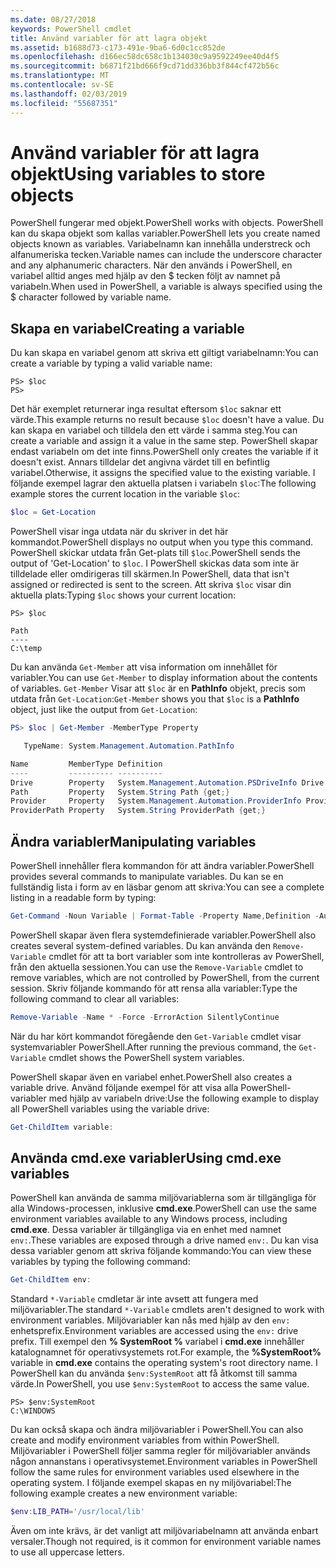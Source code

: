 ```yaml
---
ms.date: 08/27/2018
keywords: PowerShell cmdlet
title: Använd variabler för att lagra objekt
ms.assetid: b1688d73-c173-491e-9ba6-6d0c1cc852de
ms.openlocfilehash: d166ec58dc658c1b134030c9a9592249ee40d4f5
ms.sourcegitcommit: b6871f21bd666f9cd71dd336bb3f844cf472b56c
ms.translationtype: MT
ms.contentlocale: sv-SE
ms.lasthandoff: 02/03/2019
ms.locfileid: "55687351"
---
```

# <a name="using-variables-to-store-objects"></a><span data-ttu-id="dec99-103">Använd variabler för att lagra objekt</span><span class="sxs-lookup"><span data-stu-id="dec99-103">Using variables to store objects</span></span>

<span data-ttu-id="dec99-104">PowerShell fungerar med objekt.</span><span class="sxs-lookup"><span data-stu-id="dec99-104">PowerShell works with objects.</span></span> <span data-ttu-id="dec99-105">PowerShell kan du skapa objekt som kallas variabler.</span><span class="sxs-lookup"><span data-stu-id="dec99-105">PowerShell lets you create named objects known as variables.</span></span>
<span data-ttu-id="dec99-106">Variabelnamn kan innehålla understreck och alfanumeriska tecken.</span><span class="sxs-lookup"><span data-stu-id="dec99-106">Variable names can include the underscore character and any alphanumeric characters.</span></span> <span data-ttu-id="dec99-107">När den används i PowerShell, en variabel alltid anges med hjälp av den \$ tecken följt av namnet på variabeln.</span><span class="sxs-lookup"><span data-stu-id="dec99-107">When used in PowerShell, a variable is always specified using the \$ character followed by variable name.</span></span>

## <a name="creating-a-variable"></a><span data-ttu-id="dec99-108">Skapa en variabel</span><span class="sxs-lookup"><span data-stu-id="dec99-108">Creating a variable</span></span>

<span data-ttu-id="dec99-109">Du kan skapa en variabel genom att skriva ett giltigt variabelnamn:</span><span class="sxs-lookup"><span data-stu-id="dec99-109">You can create a variable by typing a valid variable name:</span></span>

```
PS> $loc
PS>
```

<span data-ttu-id="dec99-110">Det här exemplet returnerar inga resultat eftersom `$loc` saknar ett värde.</span><span class="sxs-lookup"><span data-stu-id="dec99-110">This example returns no result because `$loc` doesn't have a value.</span></span> <span data-ttu-id="dec99-111">Du kan skapa en variabel och tilldela den ett värde i samma steg.</span><span class="sxs-lookup"><span data-stu-id="dec99-111">You can create a variable and assign it a value in the same step.</span></span> <span data-ttu-id="dec99-112">PowerShell skapar endast variabeln om det inte finns.</span><span class="sxs-lookup"><span data-stu-id="dec99-112">PowerShell only creates the variable if it doesn't exist.</span></span>
<span data-ttu-id="dec99-113">Annars tilldelar det angivna värdet till en befintlig variabel.</span><span class="sxs-lookup"><span data-stu-id="dec99-113">Otherwise, it assigns the specified value to the existing variable.</span></span> <span data-ttu-id="dec99-114">I följande exempel lagrar den aktuella platsen i variabeln `$loc`:</span><span class="sxs-lookup"><span data-stu-id="dec99-114">The following example stores the current location in the variable `$loc`:</span></span>

```powershell
$loc = Get-Location
```

<span data-ttu-id="dec99-115">PowerShell visar inga utdata när du skriver in det här kommandot.</span><span class="sxs-lookup"><span data-stu-id="dec99-115">PowerShell displays no output when you type this command.</span></span> <span data-ttu-id="dec99-116">PowerShell skickar utdata från Get-plats till `$loc`.</span><span class="sxs-lookup"><span data-stu-id="dec99-116">PowerShell sends the output of 'Get-Location' to `$loc`.</span></span> <span data-ttu-id="dec99-117">I PowerShell skickas data som inte är tilldelade eller omdirigeras till skärmen.</span><span class="sxs-lookup"><span data-stu-id="dec99-117">In PowerShell, data that isn't assigned or redirected is sent to the screen.</span></span> <span data-ttu-id="dec99-118">Att skriva `$loc` visar din aktuella plats:</span><span class="sxs-lookup"><span data-stu-id="dec99-118">Typing `$loc` shows your current location:</span></span>

```
PS> $loc

Path
----
C:\temp
```

<span data-ttu-id="dec99-119">Du kan använda `Get-Member` att visa information om innehållet för variabler.</span><span class="sxs-lookup"><span data-stu-id="dec99-119">You can use `Get-Member` to display information about the contents of variables.</span></span> <span data-ttu-id="dec99-120">`Get-Member` Visar att `$loc` är en **PathInfo** objekt, precis som utdata från `Get-Location`:</span><span class="sxs-lookup"><span data-stu-id="dec99-120">`Get-Member` shows you that `$loc` is a **PathInfo** object, just like the output from `Get-Location`:</span></span>

```powershell
PS> $loc | Get-Member -MemberType Property

   TypeName: System.Management.Automation.PathInfo

Name         MemberType Definition
----         ---------- ----------
Drive        Property   System.Management.Automation.PSDriveInfo Drive {get;}
Path         Property   System.String Path {get;}
Provider     Property   System.Management.Automation.ProviderInfo Provider {...
ProviderPath Property   System.String ProviderPath {get;}
```

## <a name="manipulating-variables"></a><span data-ttu-id="dec99-121">Ändra variabler</span><span class="sxs-lookup"><span data-stu-id="dec99-121">Manipulating variables</span></span>

<span data-ttu-id="dec99-122">PowerShell innehåller flera kommandon för att ändra variabler.</span><span class="sxs-lookup"><span data-stu-id="dec99-122">PowerShell provides several commands to manipulate variables.</span></span> <span data-ttu-id="dec99-123">Du kan se en fullständig lista i form av en läsbar genom att skriva:</span><span class="sxs-lookup"><span data-stu-id="dec99-123">You can see a complete listing in a readable form by typing:</span></span>

```powershell
Get-Command -Noun Variable | Format-Table -Property Name,Definition -AutoSize -Wrap
```

<span data-ttu-id="dec99-124">PowerShell skapar även flera systemdefinierade variabler.</span><span class="sxs-lookup"><span data-stu-id="dec99-124">PowerShell also creates several system-defined variables.</span></span> <span data-ttu-id="dec99-125">Du kan använda den `Remove-Variable` cmdlet för att ta bort variabler som inte kontrolleras av PowerShell, från den aktuella sessionen.</span><span class="sxs-lookup"><span data-stu-id="dec99-125">You can use the `Remove-Variable` cmdlet to remove variables, which are not controlled by PowerShell, from the current session.</span></span> <span data-ttu-id="dec99-126">Skriv följande kommando för att rensa alla variabler:</span><span class="sxs-lookup"><span data-stu-id="dec99-126">Type the following command to clear all variables:</span></span>

```powershell
Remove-Variable -Name * -Force -ErrorAction SilentlyContinue
```

<span data-ttu-id="dec99-127">När du har kört kommandot föregående den `Get-Variable` cmdlet visar systemvariabler PowerShell.</span><span class="sxs-lookup"><span data-stu-id="dec99-127">After running the previous command, the `Get-Variable` cmdlet shows the PowerShell system variables.</span></span>

<span data-ttu-id="dec99-128">PowerShell skapar även en variabel enhet.</span><span class="sxs-lookup"><span data-stu-id="dec99-128">PowerShell also creates a variable drive.</span></span> <span data-ttu-id="dec99-129">Använd följande exempel för att visa alla PowerShell-variabler med hjälp av variabeln drive:</span><span class="sxs-lookup"><span data-stu-id="dec99-129">Use the following example to display all PowerShell variables using the variable drive:</span></span>

```powershell
Get-ChildItem variable:
```

## <a name="using-cmdexe-variables"></a><span data-ttu-id="dec99-130">Använda cmd.exe variabler</span><span class="sxs-lookup"><span data-stu-id="dec99-130">Using cmd.exe variables</span></span>

<span data-ttu-id="dec99-131">PowerShell kan använda de samma miljövariablerna som är tillgängliga för alla Windows-processen, inklusive **cmd.exe**.</span><span class="sxs-lookup"><span data-stu-id="dec99-131">PowerShell can use the same environment variables available to any Windows process, including **cmd.exe**.</span></span> <span data-ttu-id="dec99-132">Dessa variabler är tillgängliga via en enhet med namnet `env:`.</span><span class="sxs-lookup"><span data-stu-id="dec99-132">These variables are exposed through a drive named `env:`.</span></span> <span data-ttu-id="dec99-133">Du kan visa dessa variabler genom att skriva följande kommando:</span><span class="sxs-lookup"><span data-stu-id="dec99-133">You can view these variables by typing the following command:</span></span>

```powershell
Get-ChildItem env:
```

<span data-ttu-id="dec99-134">Standard `*-Variable` cmdletar är inte avsett att fungera med miljövariabler.</span><span class="sxs-lookup"><span data-stu-id="dec99-134">The standard `*-Variable` cmdlets aren't designed to work with environment variables.</span></span> <span data-ttu-id="dec99-135">Miljövariabler kan nås med hjälp av den `env:` enhetsprefix.</span><span class="sxs-lookup"><span data-stu-id="dec99-135">Environment variables are accessed using the `env:` drive prefix.</span></span> <span data-ttu-id="dec99-136">Till exempel den **% SystemRoot %** variabel i **cmd.exe** innehåller katalognamnet för operativsystemets rot.</span><span class="sxs-lookup"><span data-stu-id="dec99-136">For example, the **%SystemRoot%** variable in **cmd.exe** contains the operating system's root directory name.</span></span> <span data-ttu-id="dec99-137">I PowerShell kan du använda `$env:SystemRoot` att få åtkomst till samma värde.</span><span class="sxs-lookup"><span data-stu-id="dec99-137">In PowerShell, you use `$env:SystemRoot` to access the same value.</span></span>

```
PS> $env:SystemRoot
C:\WINDOWS
```

<span data-ttu-id="dec99-138">Du kan också skapa och ändra miljövariabler i PowerShell.</span><span class="sxs-lookup"><span data-stu-id="dec99-138">You can also create and modify environment variables from within PowerShell.</span></span> <span data-ttu-id="dec99-139">Miljövariabler i PowerShell följer samma regler för miljövariabler används någon annanstans i operativsystemet.</span><span class="sxs-lookup"><span data-stu-id="dec99-139">Environment variables in PowerShell follow the same rules for environment variables used elsewhere in the operating system.</span></span> <span data-ttu-id="dec99-140">I följande exempel skapas en ny miljövariabel:</span><span class="sxs-lookup"><span data-stu-id="dec99-140">The following example creates a new environment variable:</span></span>

```powershell
$env:LIB_PATH='/usr/local/lib'
```

<span data-ttu-id="dec99-141">Även om inte krävs, är det vanligt att miljövariabelnamn att använda enbart versaler.</span><span class="sxs-lookup"><span data-stu-id="dec99-141">Though not required, is it common for environment variable names to use all uppercase letters.</span></span>

